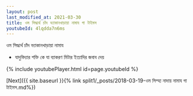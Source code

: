 ```yaml
---
layout: post
last_modified_at: 2021-03-30
title: ওম সিদ্ধার্থ চাঁদ ভ্যাকানখাড়ায়া নামায গা টাইমস
youtubeId: 4lqdda7n6ms
---
```

 
 
 ওম সিদ্ধার্থ চাঁদ ভ্যাকানখাড়ায়া নামায  
 
 -  যাদুবিদ্যার শক্তি কে যা ব্যাকরণ মিটার ইত্যাদির জবাব দেয় 
 
  
 
  
 
 
 
 
 
 


{% include youtubePlayer.html id=page.youtubeId %}
 
[Next]({{ site.baseurl }}{% link  split1/_posts/2018-03-19-ওম সিম্হা নাদায় নামায গা টাইমস.md%})
 
